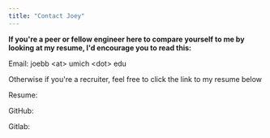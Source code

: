 ```yaml
---
title: "Contact Joey"
---
```


**If you're a peer or fellow engineer here to compare yourself to me by looking at my resume,
I'd encourage you to read this: <mental health link>**

Email: joebb \<at\> umich \<dot\> edu



Otherwise if you're a recruiter, feel free to click the link to my resume below

Resume: <resume link>

GitHub:

Gitlab:


